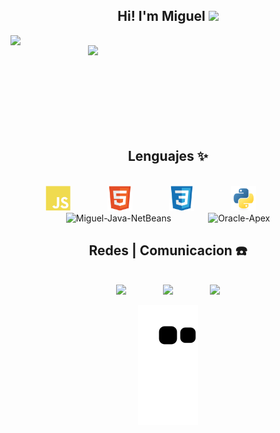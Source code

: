 ###
<h2 align="center">Hi! I'm Miguel <img src="https://media.giphy.com/media/mGcNjsfWAjY5AEZNw6/giphy.gif" width="50"></h2></h2>
<div align="center">
  <a href="https://github.com/MiguelGDD">
  <img align="left" width=396 src="https://github-readme-stats.vercel.app/api?username=MiguelGDD&show_icons=true&theme=tokyonight&include_all_commits=true&count_private=true"/>
  </a>
    <a href="https://github.com/MiguelGDD/github-readme-stats">
      <img align="right" width=380 src="https://github-readme-stats.vercel.app/api/top-langs/?username=MiguelGDD&layout=compact&&theme=tokyonight"/>
    </a>
  </div>
  <br><br><br><br><br><br><br><br>
  
  ## <div align="center"> Lenguajes ✨
  <div align="center"><br>
  <img alt="Js" height="40" src="https://raw.githubusercontent.com/devicons/devicon/master/icons/javascript/javascript-plain.svg">
   &nbsp;&nbsp;&nbsp;&nbsp;&nbsp;&nbsp;&nbsp;&nbsp;&nbsp;&nbsp;&nbsp;&nbsp;&nbsp;
  <img alt="HTML" height="40" src="https://raw.githubusercontent.com/devicons/devicon/master/icons/html5/html5-original.svg">
   &nbsp;&nbsp;&nbsp;&nbsp;&nbsp;&nbsp;&nbsp;&nbsp;&nbsp;&nbsp;&nbsp;&nbsp;&nbsp;
  <img alt="CSS" height="40" src="https://raw.githubusercontent.com/devicons/devicon/master/icons/css3/css3-original.svg">
   &nbsp;&nbsp;&nbsp;&nbsp;&nbsp;&nbsp;&nbsp;&nbsp;&nbsp;&nbsp;&nbsp;&nbsp;&nbsp;
  <img alt="Python" height="40" src="https://raw.githubusercontent.com/devicons/devicon/master/icons/python/python-original.svg">
   &nbsp;&nbsp;&nbsp;&nbsp;&nbsp;&nbsp;&nbsp;&nbsp;&nbsp;&nbsp;&nbsp;&nbsp;&nbsp;
  <img alt="Miguel-Java-NetBeans" height="40" src="https://cdn.jsdelivr.net/gh/devicons/devicon/icons/java/java-original.svg">
   &nbsp;&nbsp;&nbsp;&nbsp;&nbsp;&nbsp;&nbsp;&nbsp;&nbsp;&nbsp;&nbsp;&nbsp;&nbsp;
  <img alt="Oracle-Apex" height="40" src="https://cdn.jsdelivr.net/gh/devicons/devicon/icons/oracle/oracle-original.svg">
</div>
  
  
  ##   <div align="center"> Redes | Comunicacion ☎️
  
  <div align="center"> 
  <br>
  <a href="https://www.youtube.com/channel/UC5p8GVMKgmT3GPLlRtXOgKw" target="_blank"><img height="40" src="https://img.shields.io/badge/YouTube-FF0000?style=for-the-badge&logo=youtube&logoColor=white" target="_blank"></a>
     &nbsp;&nbsp;&nbsp;&nbsp;&nbsp;&nbsp;&nbsp;&nbsp;&nbsp;&nbsp;&nbsp;&nbsp;&nbsp;
  <a href="https://www.instagram.com/com_programmer/?hl=es-la" target="_blank"><img height="40" src="https://img.shields.io/badge/-Instagram-%23E4405F?style=for-the-badge&logo=instagram&logoColor=white" target="_blank"></a>
     &nbsp;&nbsp;&nbsp;&nbsp;&nbsp;&nbsp;&nbsp;&nbsp;&nbsp;&nbsp;&nbsp;&nbsp;&nbsp;
  <a href = "mailto:miguel.guell.diaz@gmail.com"><img height="40" src="https://img.shields.io/badge/-Gmail-%23333?style=for-the-badge&logo=gmail&logoColor=white" target="_blank"></a>
    
  ![Snake animation](https://github.com/rafaballerini/rafaballerini/blob/output/github-contribution-grid-snake.svg) 
    
</div>
   
